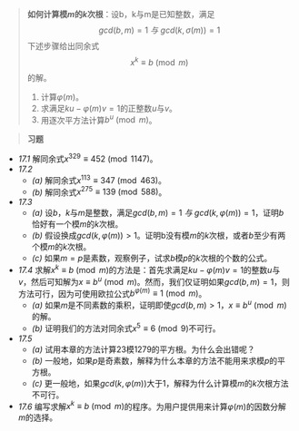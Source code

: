 >**如何计算模$m$的$k$次根**：设b，k与m是已知整数，满足$$gcd(b, m) = 1 \ 与 \ gcd(k, \sigma(m)) = 1$$下述步骤给出同余式$$x^k \equiv b \pmod{m}$$的解。
>	1. 计算$\varphi(m)$。
>	2. 求满足$ku - \varphi(m)v = 1$的正整数$u$与$v$。
>	3. 用逐次平方法计算$b^u \pmod{m}$。

>**习题**
- *17.1* 解同余式$x^{329} \equiv 452 \pmod{1147}$。
- *17.2*
	- *(a)* 解同余式$x^{113} \equiv 347 \pmod{463}$。
	- *(b)* 解同余式$x^{275} \equiv 139 \pmod{588}$。
- *17.3*
	- *(a)* 设$b$，$k$与$m$是整数，满足$gcd(b, m) = 1 \ 与 \ gcd(k, \varphi(m)) = 1$，证明$b$恰好有一个模$m$的$k$次根。
	- *(b)* 假设换成$gcd(k, \varphi(m)) > 1$。证明b没有模$m$的$k$次根，或者$b$至少有两个模$m$的$k$次根。
	- *(c)* 如果$m = p$是素数，观察例子，试求$b$模$p$的$k$次根的个数的公式。
- *17.4* 求解$x^k \equiv b \pmod{m}$的方法是：首先求满足$ku - \varphi(m)v = 1$的整数$u$与$v$，然后可知解为$x \equiv b^u \pmod{m}$。然而，我们仅证明如果$gcd(b, m) = 1$，则方法可行，因为可使用欧拉公式$b^{\varphi(m)} \equiv 1 \pmod{m}$。
	- *(a)* 如果$m$是不同素数的乘积，证明即使$gcd(b, m) > 1$，$x \equiv b^u \pmod{m}$的解。
	- *(b)* 证明我们的方法对同余式$x^5 \equiv 6 \pmod{9}$不可行。
- *17.5*
	- *(a)* 试用本章的方法计算$23$模$1279$的平方根。为什么会出错呢？
	- *(b)* 一般地，如果$p$是奇素数，解释为什么本章的方法不能用来求模$p$的平方根。
	- *(c)* 更一般地，如果$gcd(k, \varphi(m))$大于$1$，解释为什么计算模$m$的$k$次根方法不可行。
- *17.6* 编写求解$x^k \equiv b \pmod{m}$的程序。为用户提供用来计算$\varphi(m)$的因数分解$m$的选择。